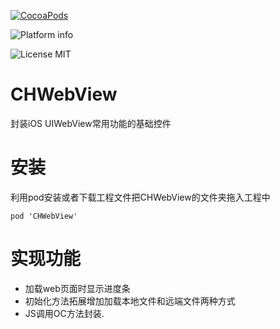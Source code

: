 [![CocoaPods](https://cocoapod-badges.herokuapp.com/v/CHWebView/badge.svg)](http://www.cocoapods.org/?q=CHWebView)

![Platform info](http://img.shields.io/cocoapods/p/CHWebView.svg?style=flat)

![License MIT](https://go-shields.herokuapp.com/license-MIT-blue.png)

# CHWebView
封装iOS UIWebView常用功能的基础控件

# 安装
利用pod安装或者下载工程文件把CHWebView的文件夹拖入工程中
```
pod 'CHWebView'

```
# 实现功能
* 加载web页面时显示进度条
* 初始化方法拓展增加加载本地文件和远端文件两种方式
* JS调用OC方法封装.


